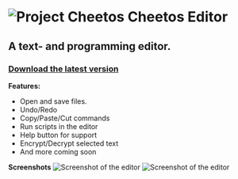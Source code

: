 # ![Project Cheetos](https://github.com/RiadZX/ProjectCheetos/blob/main/logo.png) Cheetos Editor

## A text- and programming editor.
### [**Download the latest version**](https://github.com/RiadZX/Quark/releases)<br>
**Features:**
  * Open and save files.
  * Undo/Redo 
  * Copy/Paste/Cut commands
  * Run scripts in the editor
  * Help button for support
  * Encrypt/Decrypt selected text
  * And more coming soon

**Screenshots**
![Screenshot of the editor](https://github.com/RiadZX/Quark/blob/main/ProjectCheetos/Resources/screenshotdark1.png "Screenshot 1")
![Screenshot of the editor](https://github.com/RiadZX/Quark/blob/main/ProjectCheetos/Resources/screenshotlight1.png "Screenshot 2")













































